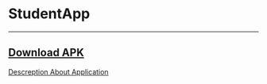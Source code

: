 # StudentApp

---
[Download APK](https://drive.google.com/file/d/1UqFFT3u_Y6lhPCNeEczNni05WZITt_OR/view?usp=sharing)
---
[Descreption About Application](https://docs.google.com/document/d/1Ps99zsCq3rlZmr5Z6zLPocAa4h2nD6ZuN4hdgee-7LI/edit?usp=sharing)

